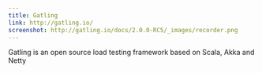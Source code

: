```yaml
---
title: Gatling
link: http://gatling.io/
screenshot: http://gatling.io/docs/2.0.0-RC5/_images/recorder.png
---
```


Gatling is an open source load testing framework based on Scala, Akka and Netty

